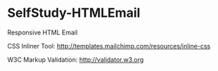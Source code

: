 # SelfStudy-HTMLEmail
Responsive HTML Email

CSS Inliner Tool: http://templates.mailchimp.com/resources/inline-css

W3C Markup Validation: http://validator.w3.org
